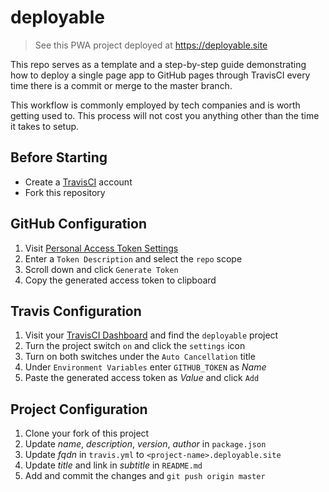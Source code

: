# deployable
> See this PWA project deployed at https://deployable.site

This repo serves as a template and a step-by-step guide demonstrating how to deploy a single page app to GitHub pages through TravisCI every time there is a commit or merge to the master branch.

This workflow is commonly employed by tech companies and is worth getting used to. This process will not cost you anything other than the time it takes to setup.

## Before Starting

- Create a [TravisCI](https://travis-ci.org) account
- Fork this repository

## GitHub Configuration

1. Visit [Personal Access Token Settings](https://github.com/settings/tokens/new)
2. Enter a `Token Description` and select the `repo` scope
3. Scroll down and click `Generate Token`
4. Copy the generated access token to clipboard

## Travis Configuration

1. Visit your [TravisCI Dashboard](https://travis-ci.org/profile) and find the `deployable` project
2. Turn the project switch `on` and click the `settings` icon
3. Turn on both switches under the `Auto Cancellation` title
4. Under `Environment Variables` enter `GITHUB_TOKEN` as _Name_
5. Paste the generated access token as _Value_ and click `Add`

## Project Configuration

1. Clone your fork of this project
2. Update _name_, _description_, _version_, _author_ in `package.json`
3. Update _fqdn_ in `travis.yml` to `<project-name>.deployable.site`
4. Update _title_ and link in _subtitle_ in `README.md`
5. Add and commit the changes and `git push origin master`
